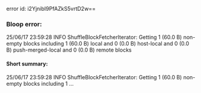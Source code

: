 error id: i2YjnibI9PfAZkS5vrtD2w==
### Bloop error:

25/06/17 23:59:28 INFO ShuffleBlockFetcherIterator: Getting 1 (60.0 B) non-empty blocks including 1 (60.0 B) local and 0 (0.0 B) host-local and 0 (0.0 B) push-merged-local and 0 (0.0 B) remote blocks
#### Short summary: 

25/06/17 23:59:28 INFO ShuffleBlockFetcherIterator: Getting 1 (60.0 B) non-empty blocks including 1 ...
